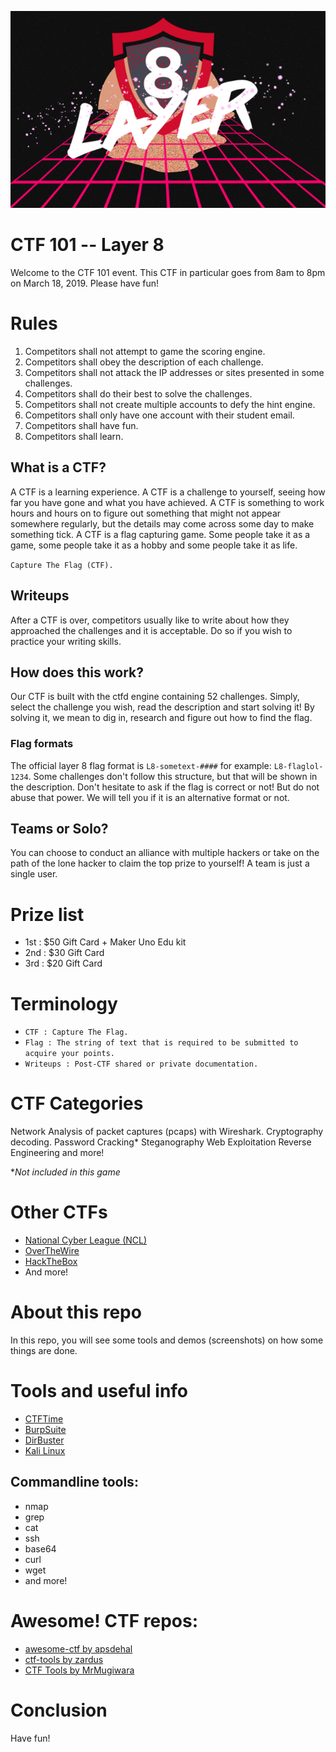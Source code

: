 ![Layer 8 Logo](images/layer8.png)

# CTF 101 -- Layer 8
Welcome to the CTF 101 event. This CTF in particular goes from 8am to 8pm on March 18, 2019. Please
have fun!

# Rules
1. Competitors shall not attempt to game the scoring engine.
2. Competitors shall obey the description of each challenge.
3. Competitors shall not attack the IP addresses or sites presented in some challenges.
4. Competitors shall do their best to solve the challenges.
5. Competitors shall not create multiple accounts to defy the hint engine.
6. Competitors shall only have one account with their student email.
7. Competitors shall have fun.
8. Competitors shall learn.

## What is a CTF?
A CTF is a learning experience. A CTF is a challenge to yourself, seeing how far you have gone and
what you have achieved. A CTF is something to work hours and hours on to figure out something that
might not appear somewhere regularly, but the details may come across some day to make something
tick. A CTF is a flag capturing game. Some people take it as a game, some people take it as a hobby
and some people take it as life.

`Capture The Flag (CTF).`

## Writeups
After a CTF is over, competitors usually like to write about how they approached the challenges and
it is acceptable. Do so if you wish to practice your writing skills.

## How does this work?
Our CTF is built with the ctfd engine containing 52 challenges. Simply, select the challenge
you wish, read the description and start solving it! By solving it, we mean to dig in, research and
figure out how to find the flag.

### Flag formats
The official layer 8 flag format is `L8-sometext-####` for example: `L8-flaglol-1234`. Some
challenges don't follow this structure, but that will be shown in the description. Don't hesitate to
ask if the flag is correct or not! But do not abuse that power. We will tell you if it is an
alternative format or not.

## Teams or Solo?
You can choose to conduct an alliance with multiple hackers or take on the path of the lone hacker
to claim the top prize to yourself! A team is just a single user.

# Prize list
* 1st : $50 Gift Card + Maker Uno Edu kit
* 2nd : $30 Gift Card
* 3rd : $20 Gift Card

# Terminology
* ```CTF : Capture The Flag.```
* ```Flag : The string of text that is required to be submitted to acquire your points.```
* ```Writeups : Post-CTF shared or private documentation.```

# CTF Categories
Network Analysis of packet captures (pcaps) with Wireshark.
Cryptography decoding.
Password Cracking*
Steganography
Web Exploitation
Reverse Engineering
and more!

**Not included in this game*

# Other CTFs
* [National Cyber League (NCL)](https://www.nationalcyberleague.org/)
* [OverTheWire](http://overthewire.org/)
* [HackTheBox](https://www.hackthebox.eu/)
* And more!

# About this repo
In this repo, you will see some tools and demos (screenshots) on how some things are done.

# Tools and useful info
* [CTFTime](https://ctftime.org/)
* [BurpSuite](https://portswigger.net/burp)
* [DirBuster](https://www.owasp.org/index.php/Category:OWASP_DirBuster_Project)
* [Kali Linux](https://www.kali.org/)

## Commandline tools:
* nmap
* grep
* cat
* ssh
* base64
* curl
* wget
* and more!

# Awesome! CTF repos:
* [awesome-ctf by apsdehal](https://github.com/apsdehal/awesome-ctf)
* [ctf-tools by zardus](https://github.com/zardus/ctf-tools)
* [CTF Tools by MrMugiwara](https://github.com/MrMugiwara/CTF-Tools)

# Conclusion
Have fun!
